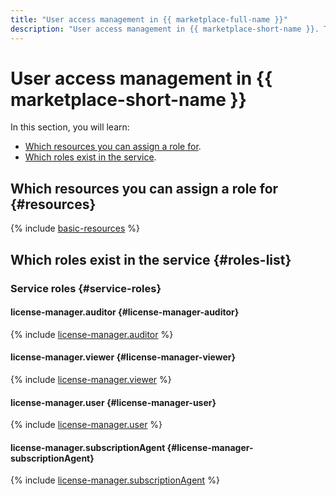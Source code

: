 ```yaml
---
title: "User access management in {{ marketplace-full-name }}"
description: "User access management in {{ marketplace-short-name }}. This section describes the resources for which you can assign a role, the roles existing in the service, and the roles required to perform a particular action."
---
```


# User access management in {{ marketplace-short-name }}

In this section, you will learn:
* [Which resources you can assign a role for](#resources).
* [Which roles exist in the service](#roles-list).

## Which resources you can assign a role for {#resources}

{% include [basic-resources](../../_includes/iam/basic-resources-for-access-control.md) %}

## Which roles exist in the service {#roles-list}

### Service roles {#service-roles}

#### license-manager.auditor {#license-manager-auditor}

{% include [license-manager.auditor](../../_roles/license-manager/auditor.md) %}

#### license-manager.viewer {#license-manager-viewer}

{% include [license-manager.viewer](../../_roles/license-manager/viewer.md) %}

#### license-manager.user {#license-manager-user}

{% include [license-manager.user](../../_roles/license-manager/user.md) %}

#### license-manager.subscriptionAgent {#license-manager-subscriptionAgent}

{% include [license-manager.subscriptionAgent](../../_roles/license-manager/subscriptionAgent.md) %}

